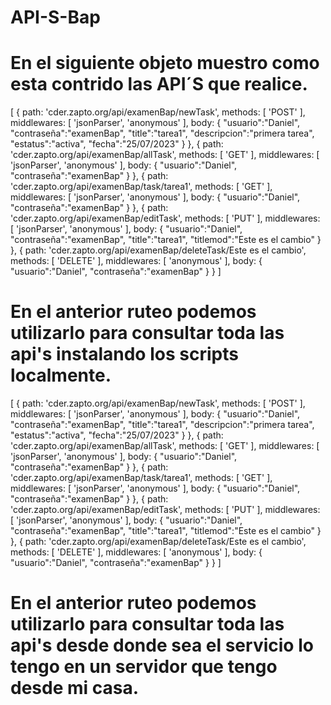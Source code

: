 # API-S-Bap

# En el siguiente objeto muestro como esta contrido las API´S que realice.

[
 {
    path: 'cder.zapto.org/api/examenBap/newTask',
    methods: [ 'POST' ],
    middlewares: [ 'jsonParser', 'anonymous' ],
    body:
    {
      "usuario":"Daniel",
      "contraseña":"examenBap",
      "title":"tarea1",
      "descripcion":"primera tarea",
      "estatus":"activa",
      "fecha":"25/07/2023"
    }
  },
  {
    path: 'cder.zapto.org/api/examenBap/allTask',
    methods: [ 'GET' ],
    middlewares: [ 'jsonParser', 'anonymous' ],
    body:
    {
      "usuario":"Daniel",
      "contraseña":"examenBap"
    }
  },
  {
    path: 'cder.zapto.org/api/examenBap/task/tarea1',
    methods: [ 'GET' ],
    middlewares: [ 'jsonParser', 'anonymous' ],
    body:
    {
      "usuario":"Daniel",
      "contraseña":"examenBap"
    }
  },
  {
    path: 'cder.zapto.org/api/examenBap/editTask',
    methods: [ 'PUT' ],
    middlewares: [ 'jsonParser', 'anonymous' ],
    body:
    {
      "usuario":"Daniel",
      "contraseña":"examenBap",
      "title":"tarea1",
      "titlemod":"Este es el cambio"
    }
  },
  {
    path: 'cder.zapto.org/api/examenBap/deleteTask/Este es el cambio',
    methods: [ 'DELETE' ],
    middlewares: [ 'anonymous' ],
    body:
    {
      "usuario":"Daniel",
      "contraseña":"examenBap"
    }
  }
]
# En el anterior ruteo podemos utilizarlo para consultar toda las api's instalando los scripts localmente.
[
 {
    path: 'cder.zapto.org/api/examenBap/newTask',
    methods: [ 'POST' ],
    middlewares: [ 'jsonParser', 'anonymous' ],
    body:
    {
      "usuario":"Daniel",
      "contraseña":"examenBap",
      "title":"tarea1",
      "descripcion":"primera tarea",
      "estatus":"activa",
      "fecha":"25/07/2023"
    }
  },
  {
    path: 'cder.zapto.org/api/examenBap/allTask',
    methods: [ 'GET' ],
    middlewares: [ 'jsonParser', 'anonymous' ],
    body:
    {
      "usuario":"Daniel",
      "contraseña":"examenBap"
    }
  },
  {
    path: 'cder.zapto.org/api/examenBap/task/tarea1',
    methods: [ 'GET' ],
    middlewares: [ 'jsonParser', 'anonymous' ],
    body:
    {
      "usuario":"Daniel",
      "contraseña":"examenBap"
    }
  },
  {
    path: 'cder.zapto.org/api/examenBap/editTask',
    methods: [ 'PUT' ],
    middlewares: [ 'jsonParser', 'anonymous' ],
    body:
    {
      "usuario":"Daniel",
      "contraseña":"examenBap",
      "title":"tarea1",
      "titlemod":"Este es el cambio"
    }
  },
  {
    path: 'cder.zapto.org/api/examenBap/deleteTask/Este es el cambio',
    methods: [ 'DELETE' ],
    middlewares: [ 'anonymous' ],
    body:
    {
      "usuario":"Daniel",
      "contraseña":"examenBap"
    }
  }
]

# En el anterior ruteo podemos utilizarlo para consultar toda las api's desde donde sea el servicio lo tengo en un servidor que tengo desde mi casa.
